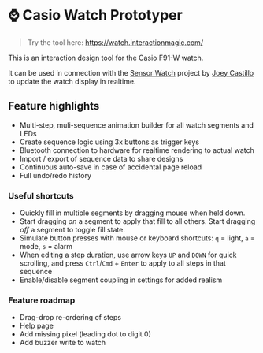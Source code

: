 # ⌚ Casio Watch Prototyper

> Try the tool here: https://watch.interactionmagic.com/

This is an interaction design tool for the Casio F91-W watch.

It can be used in connection with the [Sensor Watch](https://www.crowdsupply.com/oddly-specific-objects/sensor-watch) project by [Joey Castillo](https://twitter.com/josecastillo) to update the watch display in realtime.

## Feature highlights

+ Multi-step, muli-sequence animation builder for all watch segments and LEDs
+ Create sequence logic using 3x buttons as trigger keys
+ Bluetooth connection to hardware for realtime rendering to actual watch
+ Import / export of sequence data to share designs
+ Continuous auto-save in case of accidental page reload
+ Full undo/redo history

### Useful shortcuts

+ Quickly fill in multiple segments by dragging mouse when held down.
+ Start dragging _on_ a segment to apply that fill to all others. Start dragging _off_ a segment to toggle fill state.
+ Simulate button presses with mouse or keyboard shortcuts: `q` = light, `a` = mode, `s` = alarm
+ When editing a step duration, use arrow keys `UP` and `DOWN` for quick scrolling, and press `Ctrl`/`Cmd` + `Enter` to apply to all steps in that sequence
+ Enable/disable segment coupling in settings for added realism

### Feature roadmap

+ Drag-drop re-ordering of steps
+ Help page
+ Add missing pixel (leading dot to digit 0)
+ Add buzzer write to watch